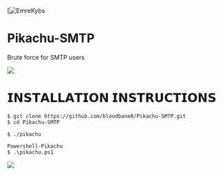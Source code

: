 [![EmreKybs](https://img.shields.io/badge/MadeBy-Emrekybs-yellow)
# Pikachu-SMTP
Brute force for SMTP users

<img src="https://github.com/emrekybs/Pikachu-SMTP/blob/main/icegif-5810.gif">

# 𝗜𝗡𝗦𝗧𝗔𝗟𝗟𝗔𝗧𝗜𝗢𝗡 𝗜𝗡𝗦𝗧𝗥𝗨𝗖𝗧𝗜𝗢𝗡𝗦

    $ git clone https://github.com/bloodbane0/Pikachu-SMTP.git
    $ cd Pikachu-SMTP

    $ ./pikachu

    Powershell-Pikachu
    $ .\pikachu.ps1

    
    


<img src="https://github.com/emrekybs/Pikachu-SMTP/blob/main/1.png">

